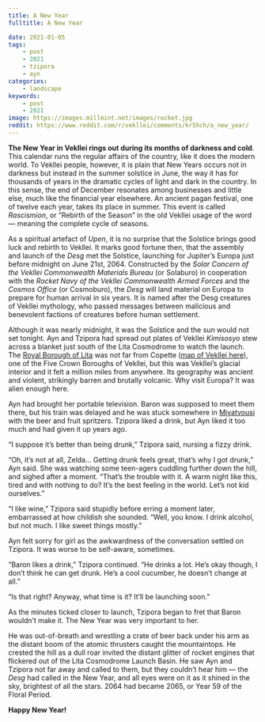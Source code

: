 ```yaml
---
title: A New Year
fulltitle: A New Year

date: 2021-01-05
tags:
    - post
    - 2021
    - tzipora
    - ayn
categories:
    - landscape
keywords:
    - post
    - 2021
image: https://images.millmint.net/images/rocket.jpg
reddit: https://www.reddit.com/r/vekllei/comments/kr5hch/a_new_year/
---
```


**The New Year in Vekllei rings out during its months of darkness and cold**. This calendar runs the regular affairs of the country, like it does the modern world. To Vekllei people, however, it is plain that New Years occurs not in darkness but instead in the summer solstice in June, the way it has for thousands of years in the dramatic cycles of light and dark in the country. In this sense, the end of December resonates among businesses and little else, much like the financial year elsewhere. An ancient pagan festival, one of twelve each year, takes its place in summer. This event is called *Rascismion*, or “Rebirth of the Season” in the old Vekllei usage of the word — meaning the complete cycle of seasons.

As a spiritual artefact of *Upen*, it is no surprise that the Solstice brings good luck and rebirth to Vekllei. It marks good fortune then, that the assembly and launch of the *Desg* met the Solstice, launching for Jupiter’s Europa just before midnight on June 21st, 2064. Constructed by the *Solar Concern of the Vekllei Commonwealth Materials Bureau* (or Solaburo) in cooperation with the *Rocket Navy of the Vekllei Commonwealth Armed Forces* and the *Cosmos Office* (or Cosmoburo), the *Desg* will land material on Europa to prepare for human arrival in six years. It is named after the Desg creatures of Vekllei mythology, who passed messages between malicious and benevolent factions of creatures before human settlement.

Although it was nearly midnight, it was the Solstice and the sun would not set tonight. Ayn and Tzipora had spread out plates of Vekllei *Kimisosyo* stew across a blanket just south of the Lita Cosmodrome to watch the launch. The [Royal Borough of Lita](/utopia/landscape/boroughs/lita) was not far from Copette ([map of Vekllei here](https://millmint.net/images/railmap.jpg)), one of the Five Crown Boroughs of Vekllei, but this was Vekllei’s glacial interior and it felt a million miles from anywhere. Its geography was ancient and violent, strikingly barren and brutally volcanic. Why visit Europa? It was alien enough here.

Ayn had brought her portable television. Baron was supposed to meet them there, but his train was delayed and he was stuck somewhere in [Miyatvousi](/utopia/landscape/boroughs/miyatvousi/) with the beer and fruit spritzers. Tzipora liked a drink, but Ayn liked it too much and had given it up years ago.

“I suppose it’s better than being drunk,” Tzipora said, nursing a fizzy drink.

“Oh, it’s not at all, Zelda… Getting drunk feels great, that’s why I got drunk,” Ayn said. She was watching some teen-agers cuddling further down the hill, and sighed after a moment. “That’s the trouble with it. A warm night like this, tired and with nothing to do? It’s the best feeling in the world. Let’s not kid ourselves.”

“I like wine,” Tzipora said stupidly before erring a moment later, embarrassed at how childish she sounded. “Well, you know. I drink alcohol, but not much. I like sweet things mostly.”

Ayn felt sorry for girl as the awkwardness of the conversation settled on Tzipora. It was worse to be self-aware, sometimes.

“Baron likes a drink,” Tzipora continued. “He drinks a lot. He’s okay though, I don’t think he can get drunk. He’s a cool cucumber, he doesn’t change at all.”

“Is that right? Anyway, what time is it? It’ll be launching soon.”

As the minutes ticked closer to launch, Tzipora began to fret that Baron wouldn’t make it. The New Year was very important to her.

He was out-of-breath and wrestling a crate of beer back under his arm as the distant boom of the atomic thrusters caught the mountaintops. He crested the hill as a dull roar invited the distant glitter of rocket engines that flickered out of the Lita Cosmodrome Launch Basin. He saw Ayn and Tzipora not far away and called to them, but they couldn’t hear him — the *Desg* had called in the New Year, and all eyes were on it as it shined in the sky, brightest of all the stars. 2064 had became 2065, or Year 59 of the Floral Period.

**Happy New Year!**

